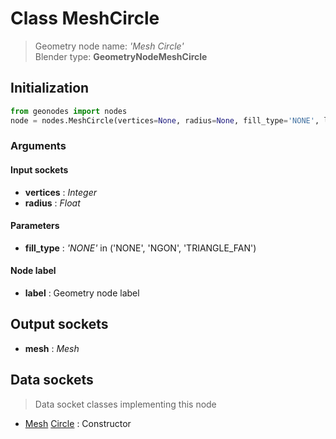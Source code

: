 
# Class MeshCircle

> Geometry node name: _'Mesh Circle'_<br>Blender type:  **GeometryNodeMeshCircle**

## Initialization


```python
from geonodes import nodes
node = nodes.MeshCircle(vertices=None, radius=None, fill_type='NONE', label=None)
```


### Arguments


#### Input sockets



- **vertices** : _Integer_
- **radius** : _Float_



#### Parameters



- **fill_type** : _'NONE'_ in ('NONE', 'NGON', 'TRIANGLE_FAN')



#### Node label



- **label** : Geometry node label



## Output sockets



- **mesh** : _Mesh_



## Data sockets

> Data socket classes implementing this node


- [Mesh](./sockets/Mesh.md) [Circle](./sockets/Mesh.md#circle) : Constructor


